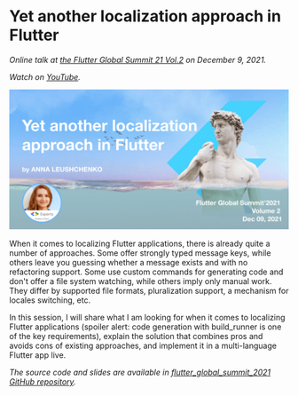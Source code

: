 # Yet another localization approach in Flutter

*Online talk at [the Flutter Global Summit 21 Vol.2](https://geekle.us/schedule/flutter2) on December 9, 2021.*

*Watch on [YouTube](https://youtu.be/DTGp84cEnr4).*

![](images/cover_image.png)

When it comes to localizing Flutter applications, there is already quite a number of approaches. Some offer strongly typed message keys, while others leave you guessing whether a message exists and with no refactoring support. Some use custom commands for generating code and don't offer a file system watching, while others imply only manual work. They differ by supported file formats, pluralization support, a mechanism for locales switching, etc.

In this session, I will share what I am looking for when it comes to localizing Flutter applications (spoiler alert: code generation with build_runner is one of the key requirements), explain the solution that combines pros and avoids cons of existing approaches, and implement it in a multi-language Flutter app live.

*The source code and slides are available in [flutter_global_summit_2021 GitHub repository](https://github.com/foxanna/flutter_global_summit_2021).*